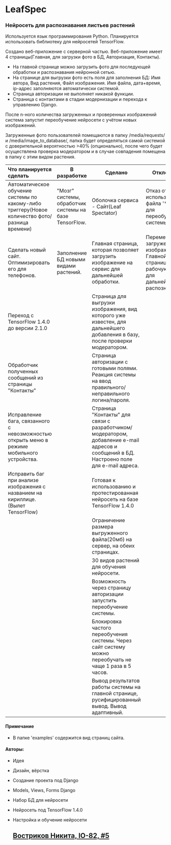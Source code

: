 # LeafSpec
### Нейросеть для распознавания листьев растений

Используется язык программирования Python.
Планируется использовать библиотеку для нейросетей TensorFlow.

Создано веб-приложение с серверной частью. 
Веб-приложение имеет 4 страницы(Главная, для загрузки фото в БД, Авторизация, Контакты). 

* На главной странице можно загрузить фото для последующей обработки и распознавания нейронной сетью.
* На странице для выгрузки фото есть поля для заполнения БД: Имя автора, Вид растения, Файл изображения. Имя файла, дата+время, ip-адрес заполняются автоматически системой.
* Страница авторизации не выполняет никакой функции.
* Страница с контактами в стадии модернизации и перехода к управлению Django.

После n-ного количества загруженных и проверенных изображений система запустит переобучение нейросети с учётом новых изображений.

Загруженные фото пользователей помещаются в папку /media/requests/ и /media/image_to_database/, папка будет определяться самой системой с доверительной вероятностью >40% (опционально), после чего будет осуществлена проверка модератором и в случае совпадения помещена в папку с этим видом растения.

| Что планируется сделать                                      | В разработке                                           | Сделано                                                      | Отклонено                                                    |
| :----------------------------------------------------------- | ------------------------------------------------------ | ------------------------------------------------------------ | ------------------------------------------------------------ |
| Автоматическое обучение системы по какому-либо триггеру(Новое количество фото/разница времени) | "Мозг" системы, обработчик системы на базе TensorFlow. | Оболочка сервиса - Сайт(Leaf Spectator)                      | Отказ от использования файла '*.ps1' для переобучения системы. |
| Сделать новый сайт. Оптимизировать его для телефонов.        | Заполнение БД новыми видами растений.                  | Главная страница, которая позволяет загрузить изображение на сервис для дальнейшей обработки. | Перемещение загруженного изображения(из Главной страницы) в рабочую папку, для дальнейшего распознавания |
| Переход с TensorFlow 1.4.0 до версии 2.1.0                   |                                                        | Страница для выгрузки изображения, вид которого уже известен, для дальнейшего добавления в базу, после проверки модератором. |                                                              |
| Обработчик полученных сообщений из страницы "Контакты"       |                                                        | Страница авторизации с готовыми полями. Реакция системы на ввод правильного/неправильного логина/пароля. |                                                              |
| Исправление бага, связанного с невозможностью открыть меню в режиме мобильного устройства. |                                                        | Страница "Контакты" для связи с разработчиком/модератором, добавление e-mail адресов и сообщений в БД. Настроено поле для e-mail адреса. |                                                              |
| Исправить баг при анализе изображения с названием на кириллице.(Вылет TensorFlow) |                                                        | Готовая к использованию и протестированная нейросеть на базе TensorFlow 1.4.0 |                                                              |
|                                                              |                                                        | Ограничение размера выгруженного файла(20мб) на сервер, на обеих страницах. |                                                              |
|                                                              |                                                        | 30 видов растений для обучения нейросети.                    |                                                              |
|                                                              |                                                        | Возможность через страницу авторизации запустить переобучение системы. |                                                              |
|                                                              |                                                        | Блокировка частого переобучения системы. Через сайт систему можно переобучать не чаще 1 раза в 5 часов. |                                                              |
|                                                              |                                                        | Вывод результатов работы системы на главной странице,  русифицированный вывод. Вывод адаптивный. |                                                              |


#### Примечание
- В папке 'examples' содержится вид страниц сайта.



#### Авторы:

- Идея

- Дизайн, вёрстка

- Создание проекта под Django

- Models, Views, Forms Django

- Набор БД для нейросети

- Нейросеть под TensorFlow 1.4.0

- Настройка и обучение нейросети

  ## 		<u>Востриков Никита, IO-82, #5</u>

  







​	 


